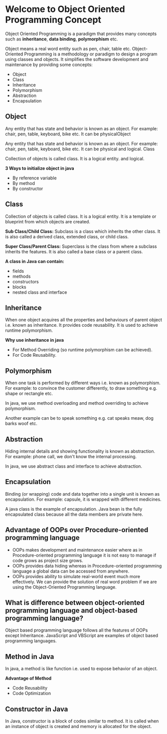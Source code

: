 # Welcome to Object Oriented Programming Concept

Object Oriented Programming is a paradigm that provides many
concepts such as **inheritance**, **data binding**, **polymorphism**
etc.

Object means a real word entity such as pen, chair, table etc. 
Object-Oriented Programming is a methodology or paradigm to design 
a program using classes and objects. It simplifies the software 
development and maintenance by providing some concepts:

- Object
- Class
- Inheritance
- Polymorphism
- Abstraction
- Encapsulation

## Object

Any entity that has state and behavior is known as an object. 
For example: chair, pen, table, keyboard, bike etc. 
It can be physicalObject

Any entity that has state and behavior is known as an object. For example: chair, pen, table, keyboard, bike etc. It can be physical and logical.
Class

Collection of objects is called class. It is a logical entity. and logical.

**3 Ways to initialize object in java**

- By reference variable
- By method
- By constructor

## Class

Collection of objects is called class. It is a logical entity.  It is a template or blueprint from which objects are created.

**Sub Class/Child Class:** Subclass is a class which inherits the other class. It is also called a derived class, extended class, or child class.

**Super Class/Parent Class:** Superclass is the class from where a subclass inherits the features. It is also called a base class or a parent class.

**A class in Java can contain:**

- fields
- methods
- constructors
- blocks
- nested class and interface

## Inheritance

When one object acquires all the properties and behaviours of parent object i.e. known as inheritance. It provides code reusability. It is used to achieve runtime polymorphism.

**Why use inheritance in java**
- For Method Overriding (so runtime polymorphism can be achieved).
- For Code Reusability.

## Polymorphism

When one task is performed by different ways i.e. known as polymorphism. For example: to convince the customer differently, to draw something e.g. shape or rectangle etc.

In java, we use method overloading and method overriding to achieve polymorphism.

Another example can be to speak something e.g. cat speaks meaw, dog barks woof etc.

## Abstraction

Hiding internal details and showing functionality is known as abstraction. For example: phone call, we don't know the internal processing.

In java, we use abstract class and interface to achieve abstraction.

## Encapsulation

Binding (or wrapping) code and data together into a single unit is known as encapsulation. For example: capsule, it is wrapped with different medicines.

A java class is the example of encapsulation. Java bean is the fully encapsulated class because all the data members are private here.

## Advantage of OOPs over Procedure-oriented programming language

- OOPs makes development and maintenance easier where as in Procedure-oriented programming language it is not easy to manage if code grows as project size grows.
- OOPs provides data hiding whereas in Procedure-oriented programming language a global data can be accessed from anywhere.
- OOPs provides ability to simulate real-world event much more effectively. We can provide the solution of real word problem if we are using the Object-Oriented Programming language.

## What is difference between object-oriented programming language and object-based programming language?

Object based programming language follows all the features of OOPs except Inheritance. JavaScript and VBScript are examples of object based programming languages.

## Method in Java

In java, a method is like function i.e. used to expose behavior of an object.

**Advantage of Method**
- Code Reusability
- Code Optimization

## Constructor in Java

In Java, constructor is a block of codes similar to method. It is called when an instance of object is created and memory is allocated for the object.
